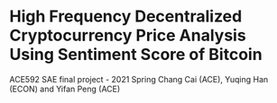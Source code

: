 # High Frequency Decentralized Cryptocurrency Price Analysis Using Sentiment Score of Bitcoin
ACE592 SAE final project - 2021 Spring
Chang Cai (ACE), Yuqing Han (ECON) and Yifan Peng (ACE)

